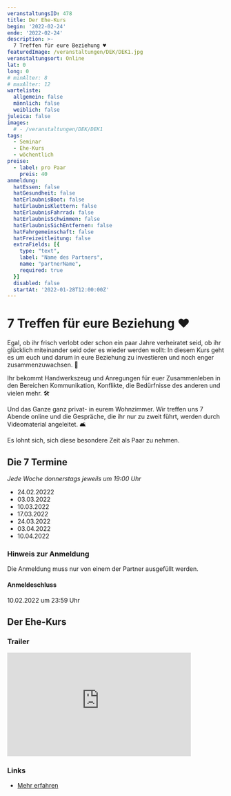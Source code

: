 ```yaml
---
veranstaltungsID: 478
title: Der Ehe-Kurs
begin: '2022-02-24'
ende: '2022-02-24'
description: >-
  7 Treffen für eure Beziehung ♥️
featuredImage: /veranstaltungen/DEK/DEK1.jpg
veranstaltungsort: Online
lat: 0
long: 0
# minAlter: 8
# maxAlter: 12
warteliste:
  allgemein: false
  männlich: false
  weiblich: false
juleica: false
images:
  # - /veranstaltungen/DEK/DEK1
tags:
  - Seminar
  - Ehe-Kurs
  - wöchentlich
preise:
  - label: pro Paar
    preis: 40
anmeldung:
  hatEssen: false
  hatGesundheit: false
  hatErlaubnisBoot: false
  hatErlaubnisKlettern: false
  hatErlaubnisFahrrad: false
  hatErlaubnisSchwimmen: false
  hatErlaubnisSichEntfernen: false
  hatFahrgemeinschaft: false
  hatFreizeitleitung: false
  extraFields: [{
    type: "text",
    label: "Name des Partners",
    name: "partnerName",
    required: true
  }]
  disabled: false
  startAt: '2022-01-28T12:00:00Z'
---
```


# 7 Treffen für eure Beziehung ♥️

Egal, ob ihr frisch verlobt oder schon ein paar Jahre verheiratet seid, ob ihr glücklich miteinander seid oder es wieder werden wollt: In diesem Kurs geht es um euch und darum in eure Beziehung zu investieren und noch enger zusammenzuwachsen. 💑

Ihr bekommt Handwerkszeug und Anregungen für euer Zusammenleben in den Bereichen Kommunikation, Konflikte, die Bedürfnisse des anderen und vielen mehr. 🛠️

Und das Ganze ganz privat- in eurem Wohnzimmer. Wir treffen uns 7 Abende online und die Gespräche, die ihr nur zu zweit führt, werden durch Videomaterial angeleitet. 🛋️

Es lohnt sich, sich diese besondere Zeit als Paar zu nehmen.

## Die 7 Termine
_Jede Woche donnerstags jeweils um 19:00 Uhr_

- 24.02.20222
- 03.03.2022
- 10.03.2022
- 17.03.2022
- 24.03.2022
- 03.04.2022
- 10.04.2022

### Hinweis zur Anmeldung
Die Anmeldung muss nur von einem der Partner ausgefüllt werden.

#### Anmeldeschluss
10.02.2022 um 23:59 Uhr

## Der Ehe-Kurs

### Trailer

<iframe src="https://player.vimeo.com/video/486349990" allow="autoplay; fullscreen; picture-in-picture" allowfullscreen title="Der Ehe-Kurs – Trailer" width="426" height="240" frameborder="0" style="max-width: 100%;"></iframe>

### Links

- [Mehr erfahren](https://alphakurs.de/der-ehekurs-mehr-erfahren)
